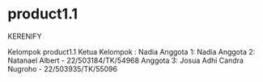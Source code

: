 # product1.1
KERENIFY

Kelompok product1.1
Ketua Kelompok : Nadia
Anggota 1: Nadia
Anggota 2: Natanael Albert - 22/503184/TK/54968
Anggota 3: Josua  Adhi Candra Nugroho - 22/503935/TK/55096

